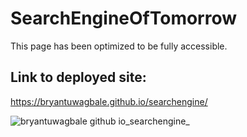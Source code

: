 # SearchEngineOfTomorrow #

This page has been optimized to be fully accessible.


## Link to deployed site: ##
https://bryantuwagbale.github.io/searchengine/


![bryantuwagbale github io_searchengine_](https://user-images.githubusercontent.com/78828750/112566984-fb4e3f80-8dad-11eb-80f6-156120e9bb56.png)
